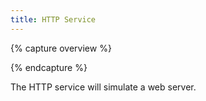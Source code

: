 ```yaml
---
title: HTTP Service
---
```


{% capture overview %}

{% endcapture %}

The HTTP service will simulate a web server.
